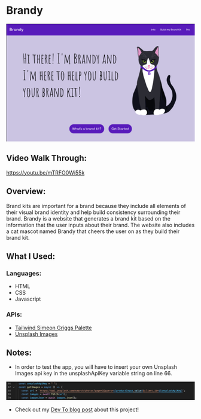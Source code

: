 # Brandy

![Brandy Screenshot](images/brandyScreenshot.png)

## Video Walk Through:

https://youtu.be/mTRFO0Wi55k

## Overview:

Brand kits are important for a brand because they include all elements of their visual brand identity and help build consistency surrounding their brand. Brandy is a website that generates a brand kit based on the information that the user inputs about their brand. The website also includes a cat mascot named Brandy that cheers the user on as they build their brand kit.

## What I Used:

### Languages:

- HTML
- CSS
- Javascript

### APIs:

- [Tailwind Simeon Griggs Palette](https://tailwind.simeongriggs.dev/brand/2522FC)
- [Unsplash Images](https://openweathermap.org/api)

## Notes:

- In order to test the app, you will have to insert your own Unsplash Images api key in the unsplashApiKey variable string on line 66.

![API Key Screenshot](images/unsplashApiKey.png)

- Check out my [Dev To blog post](https://dev.to/ciaracloud/cats-and-apis-3h8o) about this project!
